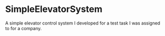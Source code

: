 # SimpleElevatorSystem
A simple elevator control system I developed for a test task I was assigned to for a company. 
